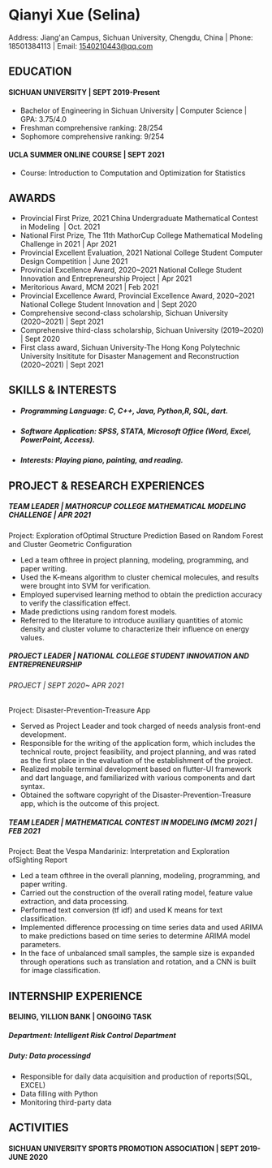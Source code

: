 # Qianyi Xue (Selina)
Address: Jiang'an Campus, Sichuan University, Chengdu, China    | Phone: 18501384113  | Email: 1540210443@qq.com
  
## EDUCATION
#### SICHUAN UNIVERSITY | SEPT 2019-Present
- Bachelor of Engineering in Sichuan University  |  Computer Science |  GPA: 3.75/4.0
- Freshman comprehensive ranking: 28/254
- Sophomore comprehensive ranking:  9/254
#### UCLA SUMMER ONLINE COURSE | SEPT 2021
- Course: Introduction to Computation and Optimization for Statistics
##  AWARDS
- Provincial First Prize, 2021 China Undergraduate Mathematical Contest in Modeling  |  Oct. 2021 
- National First Prize, The 11th MathorCup College Mathematical Modeling Challenge in 2021 | Apr 2021            
- Provincial Excellent Evaluation, 2021 National College Student Computer Design Competition | June 2021       
- Provincial Excellence Award, 2020~2021 National College Student Innovation and Entrepreneurship Project | Apr 2021
- Meritorious Award, MCM 2021 | Feb 2021
- Provincial Excellence Award, Provincial Excellence Award, 2020~2021 National College Student Innovation and | Sept 2020
- Comprehensive second-class scholarship, Sichuan University (2020~2021)  | Sept 2021
- Comprehensive third-class scholarship, Sichuan University (2019~2020)  | Sept 2020
- First class award, Sichuan University-The Hong Kong Polytechnic University Insititute for Disaster Management and Reconstruction (2020~2021) | Sept 2021

## SKILLS & INTERESTS
- ##### Programming Language: C, C++, Java, Python,R, SQL, dart.
- ##### Software Application: SPSS, STATA, Microsoft Office (Word, Excel, PowerPoint, Access). 
- ##### Interests: Playing piano, painting, and reading.

## PROJECT & RESEARCH EXPERIENCES
##### TEAM LEADER | MATHORCUP COLLEGE MATHEMATICAL MODELING CHALLENGE | APR 2021
Project: Exploration ofOptimal Structure Prediction Based on Random Forest and Cluster Geometric Configuration
- Led a team ofthree in project planning, modeling, programming, and paper writing.
- Used the  K-means  algorithm to  cluster  chemical  molecules,  and  results were brought into  SVM  for verification.
- Employed  supervised learning  method to  obtain the  prediction  accuracy to verify the  classification effect.
- Made predictions using random forest models.
- Referred to the  literature to  introduce  auxiliary  quantities  of atomic  density  and  cluster volume to
characterize their influence on energy values.

##### PROJECT LEADER | NATIONAL COLLEGE STUDENT INNOVATION AND ENTREPRENEURSHIP
###### PROJECT | SEPT  2020~ APR 2021
Project: Disaster-Prevention-Treasure App
- Served as Project Leader and took charged of needs analysis front-end development.
- Responsible  for  the  writing  of  the  application  form,  which  includes  the  technical  route,  project feasibility, and project planning, and was rated as the first place in the evaluation of the establishment of the project.
- Realized   mobile  terminal   development   based   on   flutter-UI   framework   and   dart   language,   and familiarized with various components and dart syntax.
- Obtained the software copyright of the Disaster-Prevention-Treasure app, which is the outcome of this project.

##### TEAM LEADER | MATHEMATICAL CONTEST IN MODELING (MCM) 2021 | FEB 2021
Project: Beat the Vespa Mandariniz: Interpretation and Exploration ofSighting Report         
- Led a team ofthree in the overall planning, modeling, programming, and paper writing.
- Carried out the construction of the overall rating model, feature value extraction, and data processing. 
- Performed text conversion (tf idf) and used K means for text classification.
- Implemented difference processing on time series data and used ARIMA to make predictions based on
time series to determine ARIMA model parameters.
- In  the  face  of unbalanced  small  samples,  the  sample  size  is  expanded  through  operations  such  as
translation and rotation, and a CNN is built for image classification.

## INTERNSHIP EXPERIENCE
#### BEIJING, YILLION BANK  |  ONGOING TASK
##### Department: Intelligent Risk Control Department 
##### Duty:  Data processingd
- Responsible for daily data acquisition and production of reports(SQL, EXCEL)
- Data filling with Python
- Monitoring third-party data

## ACTIVITIES
#### SICHUAN UNIVERSITY SPORTS PROMOTION ASSOCIATION | SEPT 2019-JUNE 2020
